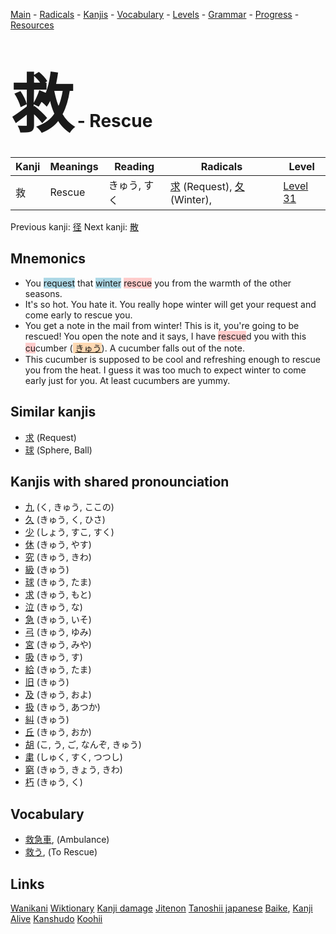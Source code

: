 <style> bigfont {font-size: 100px}</style>
[Main](../README.md) -
[Radicals](../radicals.md) -
[Kanjis](../kanjis.md) -
[Vocabulary](../vocabulary.md) -
[Levels](../levels.md) -
[Grammar](../grammar.md) - 
[Progress](../progress.md) -
[Resources](../resources.md)
# <bigfont> 救</bigfont> - Rescue 

| Kanji | Meanings | Reading | Radicals | Level |
| --- | --- | --- | --- | --- |
| 救 | Rescue | きゅう, すく | [求](../radicals/求.md) (Request), [夂](../radicals/夂.md) (Winter),  | [Level 31](../levels/wk_level31.md) |

Previous kanji: [径](径.md) Next kanji: [散](散.md) 

## Mnemonics
 * You <span style="background-color:#ADD8E6"> request</span> that <span style="background-color:#ADD8E6"> winter</span> <span style="background-color:#ffcccb"> rescue</span> you from the warmth of the other seasons.
* It's so hot. You hate it. You really hope winter will get your request and come early to rescue you.
* You get a note in the mail from winter! This is it, you're going to be rescued! You open the note and it says, I have <span style="background-color:#ffcccb"> rescue</span>d you with this <span style="background-color:#ffcccb"> cu</span>cumber (<span style="background-color:#fed8b1"> [きゅう](https://jisho.org/search/きゅう)</span>). A cucumber falls out of the note.
* This cucumber is supposed to be cool and refreshing enough to rescue you from the heat. I guess it was too much to expect winter to come early just for you. At least cucumbers are yummy.


## Similar kanjis
 * [求](求.md) (Request)
* [球](球.md) (Sphere, Ball)



## Kanjis with shared pronounciation
 * [九](九.md) (く, きゅう, ここの)
* [久](久.md) (きゅう, く, ひさ)
* [少](少.md) (しょう, すこ, すく)
* [休](休.md) (きゅう, やす)
* [究](究.md) (きゅう, きわ)
* [級](級.md) (きゅう)
* [球](球.md) (きゅう, たま)
* [求](求.md) (きゅう, もと)
* [泣](泣.md) (きゅう, な)
* [急](急.md) (きゅう, いそ)
* [弓](弓.md) (きゅう, ゆみ)
* [宮](宮.md) (きゅう, みや)
* [吸](吸.md) (きゅう, す)
* [給](給.md) (きゅう, たま)
* [旧](旧.md) (きゅう)
* [及](及.md) (きゅう, およ)
* [扱](扱.md) (きゅう, あつか)
* [糾](糾.md) (きゅう)
* [丘](丘.md) (きゅう, おか)
* [胡](胡.md) (こ, う, ご, なんぞ, きゅう)
* [粛](粛.md) (しゅく, すく, つつし)
* [窮](窮.md) (きゅう, きょう, きわ)
* [朽](朽.md) (きゅう, く)



## Vocabulary
 * [救急車](../vocabulary/救.md), (Ambulance)
* [救う](../vocabulary/救.md), (To Rescue)




## Links 


[Wanikani](https://www.wanikani.com/kanji/救)
[Wiktionary](https://en.wiktionary.org/wiki/救)
[Kanji damage](http://www.kanjidamage.com/kanji/search?utf8=✓&q=救)
[Jitenon](https://jitenon.com/kanji/救)
[Tanoshii japanese](https://www.tanoshiijapanese.com/dictionary/kanji.cfm?k=救)
[Baike](https://baike.baidu.com/item/救),
[Kanji Alive](https://app.kanjialive.com/救)
[Kanshudo](https://www.kanshudo.com/searchmn?q=救)
[Koohii](https://kanji.koohii.com/study/kanji/救)
